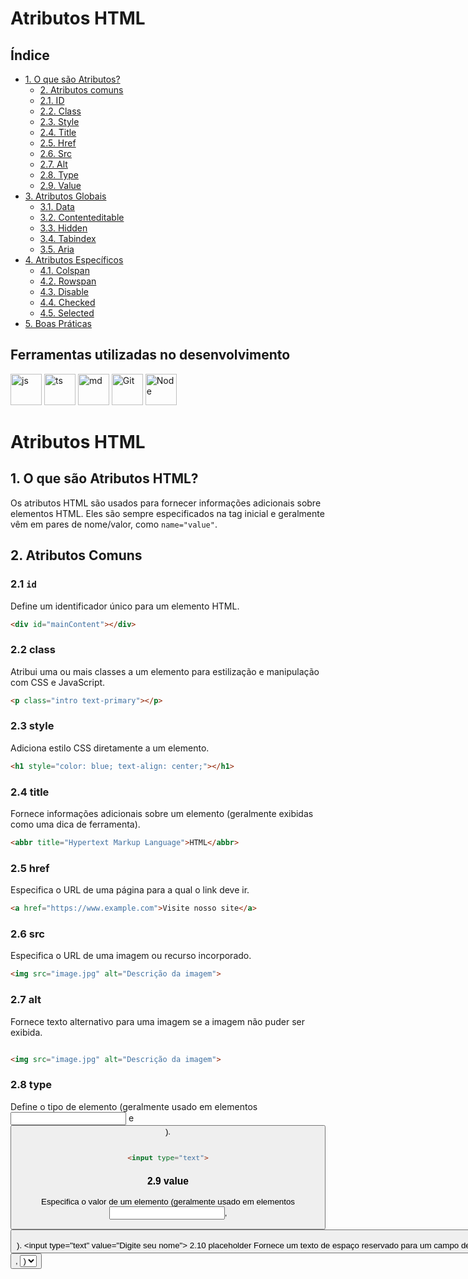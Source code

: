 # **Atributos HTML**

## Índice
* [1. O que são Atributos?](#1-o-que-são-atributos-html)
    * [2. Atributos comuns](#2-atributos-comuns)
    * [2.1. ID](#21-id)
    * [2.2. Class ](#22-class)
    * [2.3. Style](#23-style)
    * [2.4. Title](#24-title)
    * [2.5. Href](#25-href)
    * [2.6. Src](#26-src)
    * [2.7. Alt](#27-alt)
    * [2.8. Type](#28-type)
    * [2.9. Value](#29-value)
* [3. Atributos Globais](#3-atributos-globais)
    * [3.1. Data](#31-data-)
    * [3.2. Contenteditable](#32-contenteditable)
    * [3.3. Hidden](#33-hidden)
    * [3.4. Tabindex](#34-tabindex)
    * [3.5. Aria](#35-aria-)
* [4. Atributos Específicos](#4-atributos-específicos-de-elementos)
    * [4.1. Colspan](#41-colspan-em--e-)
    * [4.2. Rowspan](#42-rowspan-em--e-)
    * [4.3. Disable](#43-disabled-em----etc)
    * [4.4. Checked](#44-checked-em--do-tipo-checkbox-ou-radio)
    * [4.5. Selected](#45-selected-em-)
* [5. Boas Práticas](#5-boas-práticas)

## Ferramentas utilizadas no desenvolvimento
<div align="auto">
    <a href="https://felipe0424.github.io/PortfolioDev/HTML/index.html"><img src="https://github.com/user-attachments/assets/3804386a-094d-42de-8a5d-f4dfb033ffba" alt="js" width="50"></a>
    <a href="https://felipe0424.github.io/PortfolioDev/HTML/index.html"><img src="https://github.com/user-attachments/assets/99565e92-5ce7-4298-ac67-95801f113f9f" alt="ts" width="50"></a>
    <a href="https://felipe0424.github.io/PortfolioDev/HTML/index.html"><img src="https://github.com/user-attachments/assets/64486d67-8973-4b62-bdfc-212cf9f16709" alt="md" width="50"></a>
    <a href="https://felipe0424.github.io/PortfolioDev/HTML/index.html"><img src="https://github.com/user-attachments/assets/d3813ef4-1409-40c9-9bfb-6e988f79b2c8" alt="Git" width="50"></a>
    <a href="https://felipe0424.github.io/PortfolioDev/HTML/index.html"><img src="https://github.com/user-attachments/assets/b03adba8-e155-4555-8737-2afaf449620d" alt="Node" width="50"></a>
</div>

# Atributos HTML

## 1. O que são Atributos HTML?

Os atributos HTML são usados para fornecer informações adicionais sobre elementos HTML. Eles são sempre especificados na tag inicial e geralmente vêm em pares de nome/valor, como `name="value"`.

## 2. Atributos Comuns

### 2.1 `id`
Define um identificador único para um elemento HTML.
```html
<div id="mainContent"></div>
```

### 2.2 class
Atribui uma ou mais classes a um elemento para estilização e manipulação com CSS e JavaScript.

```html
<p class="intro text-primary"></p>
```

### 2.3 style
Adiciona estilo CSS diretamente a um elemento.

```html
<h1 style="color: blue; text-align: center;"></h1>
```

### 2.4 title
Fornece informações adicionais sobre um elemento (geralmente exibidas como uma dica de ferramenta).

```html
<abbr title="Hypertext Markup Language">HTML</abbr>
```

### 2.5 href
Especifica o URL de uma página para a qual o link deve ir.

```html
<a href="https://www.example.com">Visite nosso site</a>
```
### 2.6 src
Especifica o URL de uma imagem ou recurso incorporado.

```html
<img src="image.jpg" alt="Descrição da imagem">
```
### 2.7 alt
Fornece texto alternativo para uma imagem se a imagem não puder ser exibida.

```html

<img src="image.jpg" alt="Descrição da imagem">
```

### 2.8 type
Define o tipo de elemento (geralmente usado em elementos <input> e <button>).

```html

<input type="text">
```

### 2.9 value
Especifica o valor de um elemento (geralmente usado em elementos <input>, <button>, e <option>).

```html
<input type="text" value="Digite seu nome">
```

### 2.10 placeholder
Fornece um texto de espaço reservado para um campo de entrada.

```html
<input type="text" placeholder="Digite seu nome">
```

## 3. Atributos Globais

### 3.1 data-*
Usado para armazenar dados personalizados privados para a página ou aplicativo.

```html
<div data-user-id="12345"></div>
```

### 3.2 contenteditable
Indica se o conteúdo de um elemento é editável ou não.

```html
<div contenteditable="true">Este texto pode ser editado pelo usuário.</div>
```

### 3.3 hidden
Oculta um elemento.

```html
<div hidden>Este conteúdo está oculto.</div>
```

### 3.4 tabindex
Especifica a ordem de tabulação de um elemento.

```html
<button tabindex="1">Primeiro Botão</button>
```
### 3.5 aria-*
Atributos usados para melhorar a acessibilidade de elementos.

```html
<button aria-label="Fechar">X</button>
```

## 4. Atributos Específicos de Elementos

### 4.1 colspan (em <td> e <th>)
Especifica o número de colunas que uma célula deve abranger.

```html
<td colspan="2">Célula que abrange duas colunas</td>
```

### 4.2 rowspan (em <td> e <th>)
Especifica o número de linhas que uma célula deve abranger.

```html
<td rowspan="2">Célula que abrange duas linhas</td>
```

### 4.3 disabled (em <input>, <button>, <select>, etc.)
Desabilita um elemento de formulário.

```html
<button disabled>Não pode ser clicado</button>
```

### 4.4 checked (em <input> do tipo checkbox ou radio)
Indica que uma entrada de caixa de seleção ou rádio deve ser pré-selecionada.

```html
<input type="checkbox" checked>
```

### 4.5 selected (em <option>)
Indica que uma opção deve ser pré-selecionada em uma lista suspensa.

```html
<option selected>Opção padrão</option>
```

## 5. Boas Práticas
Usar valores válidos e semânticos: Certifique-se de que os valores dos atributos sejam válidos e correspondam ao propósito pretendido.
Consistência e clareza: Use nomes de atributos que sejam claros e consistentes em todo o código.

Acessibilidade: Sempre considere a acessibilidade ao usar atributos, especialmente aqueles que afetam a navegação e a leitura de tela.
Este guia cobre os conceitos básicos e alguns atributos comuns, mas há muitos outros atributos específicos para diferentes elementos HTML.

## Contato
Para saber mais sobre meus trabalhos, entre em contato comigo através do <a href="https://www.linkedin.com/in/jfeliperamos/">LinkedIn</a> ou visite meu <a href="https://felipe0424.github.io/PortfolioDev/HTML/index.html">GitHub.</a> 

<div align=center>
    <a href="https://www.linkedin.com/in/jfeliperamos/">
        <img src="https://github.com/user-attachments/assets/0350e54a-100e-4273-aa51-81aa9fce3d79" alt="LinkedIn" width="25">
    </a> 
    <a href="https://felipe0424.github.io/PortfolioDev/HTML/index.html">
        <img src="https://github.com/user-attachments/assets/3fda6271-fd40-4485-bb7c-60b927b9feae" alt="GitHub" width="25">
    </a>
</div>

> [!WARNING]
> Este código é disponibilizado exclusivamente para fins de estudo e aprendizado. A reprodução total ou parcial deste código, sem autorização prévia, é expressamente proibida. A utilização deste código em projetos comerciais, distribuição não autorizada ou qualquer outro uso que não seja educativo pode resultar em sanções legais. Ao utilizar este código, você concorda em respeitar os termos de uso e a propriedade intelectual do autor.